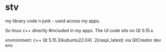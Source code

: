 # stv

my library code n junk - used across my apps.

So linux c++ directly #included in my apps.
The UI code sits on Qt 5.15.x.

environment:  c++  Qt 5.15.3(kubuntu22.04) .2(raspi_latest)
via QtCreator dev env

